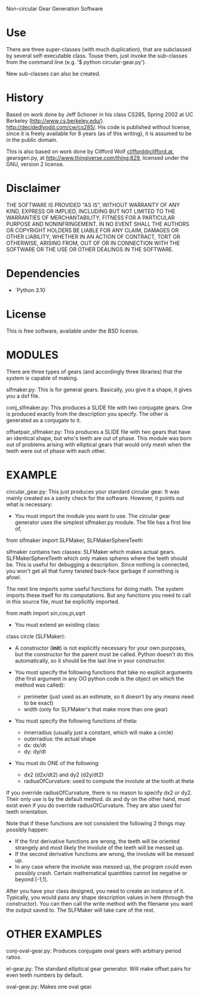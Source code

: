 Non-circular Gear Generation Software

Use
===

There are three super-classes (with much duplication), that are subclassed by several self-executable class. Touse them, just invoke the sub-classes from the command line (e.g. '$ python circular-gear.py').

New sub-classes can also be created.


History
=======

Based on work done by Jeff Schoner in his class CS285, Spring 2002 at
UC Berkeley (http://www.cs.berkeley.edu/). http://decidedlyodd.com/cw/cs285/.
His code is published without license, since it is freely available for 8 years
(as of this writing), it is assumed to be in the public domain.

This is also based on work done by Clifford Wolf <clifford@clifford.at>, gearsgen.py, at http://www.thingiverse.com/thing:829, licensed under the GNU, version 2 license.


Disclaimer
=========

THE SOFTWARE IS PROVIDED "AS IS", WITHOUT WARRANTY OF ANY KIND, EXPRESS OR IMPLIED, INCLUDING BUT NOT LIMITED TO THE WARRANTIES OF MERCHANTABILITY, FITNESS FOR A PARTICULAR PURPOSE AND NONINFRINGEMENT. IN NO EVENT SHALL THE AUTHORS OR COPYRIGHT HOLDERS BE LIABLE FOR ANY CLAIM, DAMAGES OR OTHER LIABILITY, WHETHER IN AN ACTION OF CONTRACT, TORT OR OTHERWISE, ARISING FROM, OUT OF OR IN CONNECTION WITH THE SOFTWARE OR THE USE OR OTHER DEALINGS IN THE SOFTWARE.


Dependencies
============

* `Python 3.10


License
=======

This is free software, available under the BSD license.


MODULES
=======

There are three types of gears (and accordingly three libraries) that
the system is capable of making. 

slfmaker.py: This is for general gears.  Basically, you give it a
shape, it gives you a dxf file.

conj_slfmaker.py:  This produces a SLIDE file with two conjugate
gears.  One is produced exactly from the description you specify.  The
other is generated as a conjugate to it.

offsetpair_slfmaker.py:  This produces a SLIDE file with two gears
that have an identical shape, but who's teeth are out of phase.  This
module was born out of problems arising with elliptical gears that
would only mesh when the teeth were out of phase with each other.


EXAMPLE
=======

circular_gear.py: This just produces your standard circular gear.  It
was mainly created as a sanity check for the software.  However, it
points out what is necessary:

- You must import the module you want to use.  The circular gear
generator uses the simplest slfmaker.py module.  The file has a first
line of,

from slfmaker import SLFMaker, SLFMakerSphereTeeth

slfmaker contains two classes: SLFMaker which makes actual gears.
SLFMakerSphereTeeth which only makes spheres where the teeth should
be.  This is useful for debugging a description.  Since nothing is
connected, you won't get all that funny twisted back-face garbage if
something is afowl.

The next line imports some useful functions for doing math.  The
system imports these itself for its computations.  But any functions
you need to call in this source file, must be explicitly imported. 

from math import sin,cos,pi,sqrt

- You must extend an existing class:

class circle (SLFMaker):

- A constructor (__init__) is not explicitly necessary for your own
purposes, but the constructor for the parent must be called.  Python
doesn't do this automatically, so it should be the last line in your
constructor. 

- You must specify the following functions that take no explicit
arguments (the first argument in any OO python code is the object on
which the method was called):

  - perimeter (just used as an estimate, so it doesn't by any means
need to be exact) 
  - width (only for SLFMaker's that make more than one gear)

- You must specify the following functions of theta:
  - innerradius (usually just a constant, which will make a circle)
  - outerradius: the actual shape
  - dx: dx/dt
  - dy: dy/dt

- You must do ONE of the following:
  - dx2 (d2x/dt2) and dy2 (d2y/dt2)
  - radiusOfCurvature: used to compute the involute at the tooth at
theta 

If you override radiusOfCurvature, there is no reason to specify dx2
or dy2.  Their only use is by the default method.  dx and dy on the
other hand, must exist even if you do override radiusOfCurvature.
They are also used for teeth orientation.

Note that if these functions are not consistent the following 2 things
may possibly happen:
  - If the first derivative functions are wrong, the teeth will be
oriented strangely and most likely the involute of the teeth will be
messed up.
  - If the second derivative functions are wrong, the involute will be
messed up.
  - In any case where the involute was messed up, the program could
even possibly crash.  Certain mathematical quantities cannot be
negative or beyond [-1,1].

After you have your class designed, you need to create an instance of
it.  Typically, you would pass any shape description values in here
(through the constructor).  You can then call the write method with
the filename you want the output saved to.  The SLFMaker will take
care of the rest.


OTHER EXAMPLES
==============

conj-oval-gear.py: Produces conjugate oval gears with arbitrary period
ratios.

el-gear.py: The standard elliptical gear generator.  Will make offset
pairs for even teeth numbers by default.

oval-gear.py: Makes one oval gear.